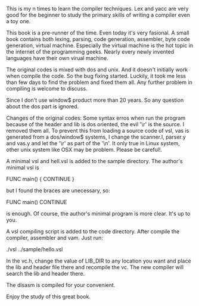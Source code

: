 This is my n times to learn the compiler techniques. Lex and yacc are very good for the beginner
to study the primary skills of writing a compiler even a toy one.

This book is a pre-runner of the time. Even today it's very fasional. A small book contains both
lexing, parsing, code generation, assembler, byte code generation, virtual machine. Especially
the virtual machine is the hot topic in the internet of the programming geeks. Nearly every newly
invented languages have their own virual machine.

The original codes is mixed with dos and unix. And it doesn't initially work when compile the code.
So the bug fixing started. Luckily, it took me less than few days to find the problem and fixed 
them all. Any further problem in compiling is welcome to discuss.

Since I don't use window$ product more than 20 years. So any question about the dos part is ignored. 

Changes of the original codes:
Some syntax erros when run the program because of the header and lib is dos oriented, the
evil '\r' is the source. I removed them all. To prevent this from loading a source code of
vsl, vas is generated from a dos/window$ systems, I change the scanner.l, parser.y and vas.y
and let the '\r' as part of the '\n'. It only true in Linux system, other unix system like OSX
may be problem. Please be careful!.

A minimal vsl and hell.vsl is added to the sample directory. The author's minimal vsl is

FUNC main()
{
	CONTINUE
}

but I found the braces are unecessary, so:

FUNC main()
	CONTINUE

is enough. Of course, the author's minimal program is more clear. It's up to you. 

A vsl compiling script is added to the code directory. After compile the compiler, assembler and
vam. Just run:

./vsl ../sample/hello.vsl

In the vc.h, change the value of LIB_DIR to any location you want and place the lib and header
file there and recompile the vc. The new compiler will search the lib and header there.

The disasm is compiled for your convenient.

Enjoy the study of this great book.


